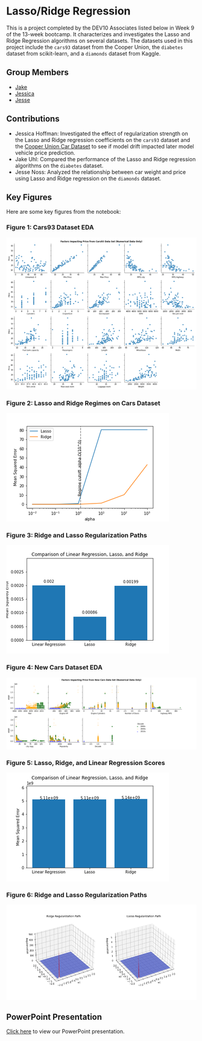 # Lasso/Ridge Regression

This is a project completed by the DEV10 Associates listed below in Week 9 of the 13-week bootcamp. It characterizes and investigates the Lasso and Ridge Regression algorithms on several datasets. The datasets used in this project include the `cars93` dataset from the Cooper Union, the `diabetes` dataset from scikit-learn, and a `diamonds` dataset from Kaggle.

## Group Members

- [Jake](https://github.com/LassoRidge/Jake)
- [Jessica](https://github.com/LassoRidge/Jessica)
- [Jesse](https://github.com/LassoRidge/Jesse)

## Contributions

- Jessica Hoffman: Investigated the effect of regularization strength on the Lasso and Ridge regression coefficients on the `cars93` dataset and the [Cooper Union Car Dataset](https://www.kaggle.com/datasets/CooperUnion/cardataset) to see if model drift impacted later model vehicle price prediction. 
- Jake Uhl: Compared the performance of the Lasso and Ridge regression algorithms on the `diabetes` dataset.
- Jesse Noss: Analyzed the relationship between car weight and price using Lasso and Ridge regression on the `diamonds` dataset.

## Key Figures

Here are some key figures from the notebook:

### Figure 1: Cars93 Dataset EDA

![scatter plot](Jessica/img/scatter_plot.png)

### Figure 2: Lasso and Ridge Regimes on Cars Dataset

![lasso ridge regimes](Jessica/img/lasso_ridge_regimes.png)

### Figure 3: Ridge and Lasso Regularization Paths

![regression model scores](Jessica/img/cars93mse.png)

### Figure 4: New Cars Dataset EDA

![decades scatter plot](Jessica/img/scatter_decades.png)

### Figure 5: Lasso, Ridge, and Linear Regression Scores

![regression model scores](Jessica/img/newcarsmse.png)

### Figure 6: Ridge and Lasso Regularization Paths

![regularization paths](Jessica/img/regularization_paths.png)


## PowerPoint Presentation

[Click here](https://docs.google.com/presentation/d/XXXXXXXXXXXXXXXXXXXXXXXXXXXXXXXXXXXXXXXXXXXXXXXXXXXXX/edit?usp=sharing) to view our PowerPoint presentation.


